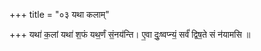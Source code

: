 +++
title = "०३ यथा कलाम्"

+++
यथा॑ क॒लां यथा॑ श॒फं यथ॒र्णं सं॒नय॑न्ति। ए॒वा दुः॒ष्वप्न्यं॒ सर्वं॑ द्विष॒ते सं न॑यामसि ॥